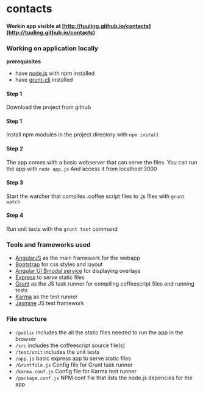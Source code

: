 contacts
========

#### Workin app visible at [http://tuuling.github.io/contacts](http://tuuling.github.io/contacts)

### Working on application locally

**prerequisites**
* have [node.js](http://nodejs.org) with npm installed  
* have [grunt-cli](http://gruntjs.com/getting-started) installed

#### Step 1
Download the project from github

#### Step 1
Install npm modules in the project directory with
``npm install``

#### Step 2
The app comes with a basic webserver that can serve the files. You can run the app with
``node app.js``
And access it from localhost:3000

#### Step 3
Start the watcher that compiles .coffee script files to .js files with ``grunt watch``

#### Step 4
Run unit tests with the ``grunt test`` command

### Tools and frameworks used

* [AngularJS](http://angularjs.org) as the main framework for the webapp
* [Bootstrap](http://getbootstrap.com) for css styles and layout
* [Angular UI $modal service](http://angular-ui.github.io/bootstrap/#/modal) for displaying overlays
* [Express](http://expressjs.com) to serve static files
* [Grunt](http://gruntjs.com) as the JS task runner for compiling coffeescript files and running tests
* [Karma](http://karma-runner.github.io/0.12/index.html) as the test runner
* [Jasmine](http://jasmine.github.io/2.0/introduction.html) JS test framework

### File structure

* ``/public`` includes the all the static files needed to run the app in the browser
* ``/src`` includes the coffeescript source file(s)
* ``/test/unit`` includes the unit tests
* ``/app.js`` basic express app to serve static files 
* ``/Gruntfile.js`` Config file for Grunt task runner
* ``/karma.conf.js`` Config file for Karma test runner
* ``/package.conf.js`` NPM conf file that lists the node.js depencies for the app
